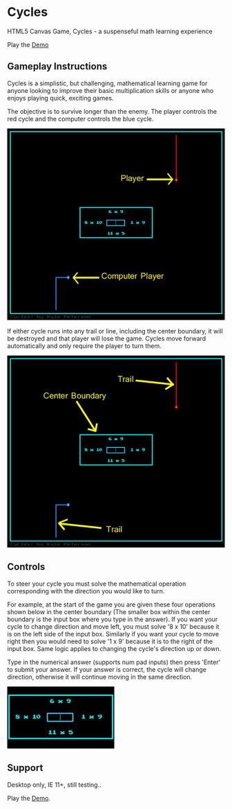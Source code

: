 # Cycles

HTML5 Canvas Game, Cycles - a suspenseful math learning experience

Play the <a href="https://kyleevan.github.io/Cycles/">Demo</a>

## Gameplay Instructions

Cycles is a simplistic, but challenging, mathematical learning game for anyone looking to improve their basic multiplication skills or anyone who enjoys playing quick, exciting games. 

The objective is to survive longer than the enemy. The player controls the red cycle and the computer controls the blue cycle.

![Alt text](/pictures/instructions-1.jpg?raw=true "Screenshot 1")

If either cycle runs into any trail or line, including the center boundary, it will be destroyed and that player will lose the game.
Cycles move forward automatically and only require the player to turn them. 

![Alt text](/pictures/instructions-2.jpg?raw=true "Screenshot 2")

## Controls

To steer your cycle you must solve the mathematical operation corresponding with the direction you would like to turn.

For example, at the start of the game you are given these four operations shown below in the center boundary (The smaller box within the center boundary is the input box where you type in the answer). If you want your cycle to change direction and move left, you must solve '8 x 10' because it is on the left side of the input box. Similarly if you want your cycle to move right then you would need to solve '1 x 9' because it is to the right of the input box. Same logic applies to changing the cycle's direction up or down.

Type in the numerical answer (supports num pad inputs) then press 'Enter' to submit your answer. If your answer is correct, the cycle will change direction, otherwise it will continue moving in the same direction.

![Alt text](/pictures/instructions-3.jpg?raw=true "Screenshot 3")

## Support

Desktop only, IE 11+, still testing..

Play the <a href="https://kyleevan.github.io/Cycles/">Demo</a>.
